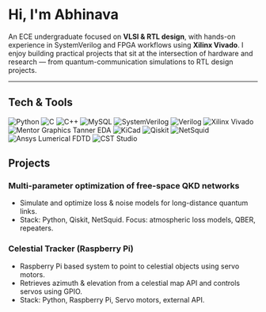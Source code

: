# Hi, I'm Abhinava

An ECE undergraduate focused on **VLSI & RTL design**, with hands-on experience in SystemVerilog and FPGA workflows using **Xilinx Vivado**. I enjoy building practical projects that sit at the intersection of hardware and research — from quantum-communication simulations to RTL design projects.

---
## Tech & Tools  

![Python](https://img.shields.io/badge/Python-3776AB?logo=python&logoColor=white&style=for-the-badge) 
![C](https://img.shields.io/badge/C-00599C?logo=c&logoColor=white&style=for-the-badge) 
![C++](https://img.shields.io/badge/C++-00599C?logo=c%2B%2B&logoColor=white&style=for-the-badge) 
![MySQL](https://img.shields.io/badge/MySQL-4479A1?logo=mysql&logoColor=white&style=for-the-badge) 
![SystemVerilog](https://img.shields.io/badge/SystemVerilog-blue?logo=verilog&logoColor=white&style=for-the-badge) 
![Verilog](https://img.shields.io/badge/Verilog-darkblue?logo=verilog&logoColor=white&style=for-the-badge) 
![Xilinx Vivado](https://img.shields.io/badge/Xilinx%20Vivado-red?logo=xilinx&logoColor=white&style=for-the-badge) 
![Mentor Graphics Tanner EDA](https://img.shields.io/badge/Tanner%20EDA%20(Mentor%20Graphics)-orange?style=for-the-badge) 
![KiCad](https://img.shields.io/badge/KiCad-314CB0?logo=kicad&logoColor=white&style=for-the-badge) 
![Qiskit](https://img.shields.io/badge/Qiskit-6929C4?logo=ibm&logoColor=white&style=for-the-badge) 
![NetSquid](https://img.shields.io/badge/NetSquid-teal?style=for-the-badge) 
![Ansys Lumerical FDTD](https://img.shields.io/badge/Ansys%20Lumerical%20FDTD-FFB71B?logo=ansys&logoColor=black&style=for-the-badge) 
![CST Studio](https://img.shields.io/badge/CST%20Studio-darkgreen?logo=siemens&logoColor=white&style=for-the-badge)  



## Projects
### Multi-parameter optimization of free-space QKD networks
- Simulate and optimize loss & noise models for long-distance quantum links.  
- Stack: Python, Qiskit, NetSquid. Focus: atmospheric loss models, QBER, repeaters.  

### Celestial Tracker (Raspberry Pi)
- Raspberry Pi based system to point to celestial objects using servo motors.  
- Retrieves azimuth & elevation from a celestial map API and controls servos using GPIO.  
- Stack: Python, Raspberry Pi, Servo motors, external API.  


